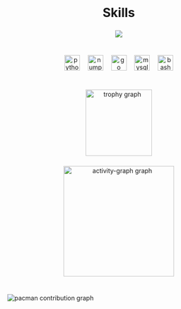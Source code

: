 <br clear="both">

<h1 align="center">Skills</h1>

###

<div align="center">
  <img src="https://profile-counter.glitch.me/kenshin-kuntarou/count.svg?"  />
</div>

###

<br clear="both">

<div align="center">
  <img src="https://img.shields.io/badge/Python-3776AB?logo=python&logoColor=white&style=for-the-badge" height="35" alt="python logo"  />
  <img width="10" />
  <img src="https://img.shields.io/badge/NumPy-013243?logo=numpy&logoColor=white&style=for-the-badge" height="35" alt="numpy logo"  />
  <img width="10" />
  <img src="https://img.shields.io/badge/Go-00ADD8?logo=go&logoColor=white&style=for-the-badge" height="35" alt="go logo"  />
  <img width="10" />
  <img src="https://img.shields.io/badge/MySQL-4479A1?logo=mysql&logoColor=white&style=for-the-badge" height="35" alt="mysql logo"  />
  <img width="10" />
  <img src="https://skillicons.dev/icons?i=bash" height="35" alt="bash logo"  />
</div>

###

<br clear="both">

<div align="center">
  <img src="https://github-profile-trophy.vercel.app?username=kenshin-kuntarou&theme=nord&column=4&row=1&margin-w=20&margin-h=0&no-bg=true&no-frame=true&order=4" height="150" alt="trophy graph"  />
</div>

###

<div align="center">
  <img src="https://github-readme-activity-graph.vercel.app/graph?username=kenshin-kuntarou&radius=16&theme=react&area=true&order=5&hide_border=false&hide_title=false" height="250" alt="activity-graph graph"  />
</div>

###

<br clear="both">

<picture>
  <source media="(prefers-color-scheme: dark)" srcset="https://raw.githubusercontent.com/kenshin-kuntarou/kenshin-kuntarou/output/pacman-contribution-graph-dark.svg">
  <source media="(prefers-color-scheme: light)" srcset="https://raw.githubusercontent.com/kenshin-kuntarou/kenshin-kuntarou/output/pacman-contribution-graph.svg">
  <img alt="pacman contribution graph" src="https://raw.githubusercontent.com/kenshin-kuntarou/kenshin-kuntarou/output/pacman-contribution-graph.svg">
</picture>

###
